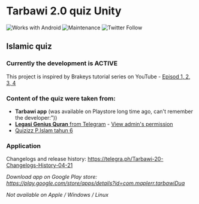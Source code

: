 # Tarbawi 2.0 quiz Unity

![Works with Android](https://img.shields.io/badge/Works_with-Android-green?style=flat-square)
![Maintenance](https://img.shields.io/maintenance/no/2020?style=flat-square)
![Twitter Follow](https://img.shields.io/twitter/follow/iqfareez2?label=Follow&style=social)

## Islamic quiz

### Currently the development is **ACTIVE**

This project is inspired by Brakeys tutorial series on YouTube - [Episod 1](https://www.youtube.com/watch?v=g_Ff1SPhidg)[, 2](https://www.youtube.com/watch?v=5CW1yGsVg4k)[, 3](https://www.youtube.com/watch?v=zLnnpUsxu0U)[, 4](https://www.youtube.com/watch?v=5XuzybmR5Lw)

### Content of the quiz were taken from:

- **Tarbawi app** (was available on Playstore long time ago, can't remember the developer:"))
- [**Legasi Genius Quran** from Telegram](https://t.me/legasigeniusquran) - [View admin's permission](https://user-images.githubusercontent.com/60868965/89733739-2d629980-da8a-11ea-821a-9d70564362ae.jpg)
- [Quizizz P.Islam tahun 6](https://quizizz.com/admin/quiz/5ba708d8371a500019c608a1/quiz-pendidikan-islam-tahun-6-1)

<!-- ### Game UI
todo -->

### Application

Changelogs and release history: https://telegra.ph/Tarbawi-20-Changelogs-History-04-21

_Download app on Google Play store: https://play.google.com/store/apps/details?id=com.maplerr.tarbawiDua_

_Not available on Apple / Windows / Linux_
